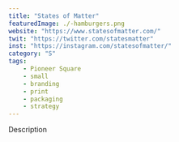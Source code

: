 ```yaml
---
title: "States of Matter"
featuredImage: ./-hamburgers.png
website: "https://www.statesofmatter.com/"
twit: "https://twitter.com/statesmatter"
inst: "https://instagram.com/statesofmatter/"
category: "S"
tags:
    - Pioneer Square
    - small
    - branding
    - print
    - packaging
    - strategy
---
```


Description
